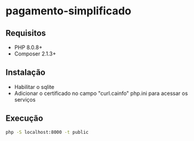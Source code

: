 # pagamento-simplificado

## Requisitos

- PHP 8.0.8+
- Composer 2.1.3+
## Instalação
- Habilitar o sqlite
- Adicionar o certificado no campo "curl.cainfo" php.ini para acessar os serviços
## Execução

```bash
php -S localhost:8000 -t public
```
